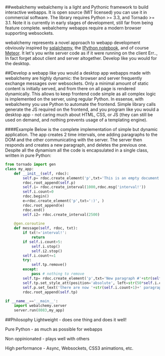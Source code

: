 ##webalchemy
webalchemy is a light and Pythonic framework to build interactive webapps. It is open source (MIT licensed) you can use it in commercial software. The library requires Python >= 3.3, and Tornado >= 3.1. Note it is currently in early stages of development, still far from being feature complete. webalchemy webapps require a modern browser supporting websockets.

webalchemy represents a novel approach to webapp development obviously inspired by [sqlalchemy](http://www.sqlalchemy.org/), the [IPython notebook](http://ipython.org/), and of course [Meteor](http://www.meteor.com/). It let's you write server code as if it were running on the client Err.., In fact forget about client and server altogether. Develop like you would for the desktop.

##Develop a webapp like you would a desktop app
webapps made with webalchemy are highly dynamic: the browser and server frequently exchange messages over websockets. Only a minimal amount of static content is initially served, and from there on all page is rendered dynamically. This allows to keep frontend code simple as all complex logic is implemented on the server, using regular Python. In essense, with webalchemy you use Python to automate the frontend. Simple library calls generate the JS required on the frontend, and you program like you would a desktop app - not caring much about HTML, CSS, or JS (they can still be used on demand, and nothing prevents usage of a templating engine).

####Example
Below is the complete implementation of simple but dynamic application. The app creates 2 time intervals, one adding paragraphs to the DOM and the other communicating with the server. The server then responds and creates a new paragraph, and deletes the previous one. Despite all the dynamism all the code is encapsulated in a single class, written in pure Python:
```python
from tornado import gen
class my_app:    
    def __init__(self, rdoc):
        self.p= rdoc.create_element('p',txt='This is an empty document', )
        rdoc.root_append(self.p)
        self.i= rdoc.create_interval(1000,rdoc.msg('interval!'))
        self.i.count=0
        rdoc.begin()
        e=rdoc.create_element('p',txt=':)', )
        rdoc.root_append(e)
        rdoc.end()
        self.i2= rdoc.create_interval(2500)
    
    @gen.coroutine
    def message(self, rdoc, txt):
        if txt!='interval!':
            return
        if self.i.count>5:
            self.i.stop()
            self.i2.stop()
        self.i.count+=1
        try:
            self.tp.remove()
        except:
            pass # nothing to remove
        self.tp= rdoc.create_element('p',txt='New paragraph #'+str(self.i.count))
        self.tp.set_style_att(position='absolute', left=str(50*self.i.count)+'px', top=str(50*self.i.count)+'px')
        self.p.set_text('there are now '+str(self.i.count+1)+' paragraphs')
        rdoc.root_append(self.tp)
            
if __name__=='__main__':
    import webalchemy.server
    server.run(8083,my_app)
```
##Philosophy
Lightweight - does one thing and does it well!

Pure Python - as much as possible for webapps

Non oppinionated - plays well with others

High performance - Async, Websockets, CSS3 animations, etc.









